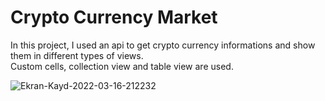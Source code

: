 # Crypto Currency Market
In this project, I used an api to get crypto currency informations and show them in different types of views. <br>
Custom cells, collection view and table view are used. <br>


![Ekran-Kayd-2022-03-16-212232](https://user-images.githubusercontent.com/59232592/158661267-41fcde3b-5ca0-4757-b5ba-6dfc82fbc059.gif)
